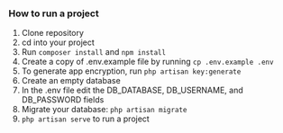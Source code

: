 ### How to run a project
1. Clone repository
2. cd into your project
3. Run ```composer install``` and ```npm install```
4. Create a copy of .env.example file by running ```cp .env.example .env```
5. To generate app encryption, run ```php artisan key:generate```
6. Create an empty database
7. In the .env file edit the DB_DATABASE, DB_USERNAME, and DB_PASSWORD fields
8. Migrate your database: ```php artisan migrate```
9. ```php artisan serve``` to run a project
